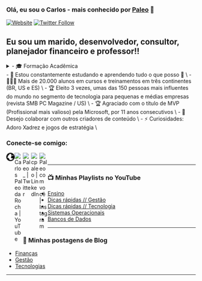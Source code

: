 ### Olá, eu sou o Carlos - mais conhecido por [Paleo][website] 👋

[![Website](https://img.shields.io/website?label=carlosfprocha.com.vc&style=for-the-badge&url=https%3A%2F%2Fcarlosfprocha.com.vc)](https://carlosfprocha.com.vc)
[![Twitter Follow](https://img.shields.io/twitter/follow/Paleo_?color=1DA1F2&logo=twitter&style=for-the-badge)](https://twitter.com/intent/follow?original_referer=https%3A%2F%2Fgithub.com%2FPaleo_&screen_name=Paleo_)

## Eu sou um marido, desenvolvedor, consultor, planejador financeiro e professor!!

<details>
  <summary>- 🎓 Formação Acadêmica</summary>

- Contador

- Analista e Desenvolvedor de Sistemas
- Especialista em Ciências Contábeis
- Especialista em Finanças
- Especialista em Big Data Analytics
- Mestre em Finanças

</details>
- 🌱 Estou constantemente estudando e aprendendo tudo o que posso 🤣 \
- 👨🏻‍🏫 Mais de 20.000 alunos em cursos e treinamentos em três continentes (BR, US e ES) \
- 🏆 Eleito 3 vezes, umas das 150 pessoas mais influentes do mundo no segmento de tecnologia para pequenas e médias empresas (revista SMB PC Magazine / US) \
- 🏆 Agraciado com o título de MVP (Profissional mais valioso) pela Microsoft, por 11 anos consecutivos \
- 👯 Desejo colaborar com outros criadores de conteúdo \
- ⚡ Curiosidades: Adoro Xadrez e jogos de estratégia \

### Conecte-se comigo:

[<img align="left" alt="carlosfprocha.com.vc" width="22px" src="https://raw.githubusercontent.com/iconic/open-iconic/master/svg/globe.svg" />][website]
[<img align="left" alt="Carlos Paleo da Rocha | YouTube" width="22px" src="https://cdn.jsdelivr.net/npm/simple-icons@v3/icons/youtube.svg" />][youtube]
[<img align="left" alt="Paleo_ | Twitter" width="22px" src="https://cdn.jsdelivr.net/npm/simple-icons@v3/icons/twitter.svg" />][twitter]
[<img align="left" alt="cpaleo | LinkedIn" width="22px" src="https://cdn.jsdelivr.net/npm/simple-icons@v3/icons/linkedin.svg" />][linkedin]
[<img align="left" alt="Paleo com você | Instagram" width="22px" src="https://cdn.jsdelivr.net/npm/simple-icons@v3/icons/instagram.svg" />][instagram]

<br />

---

### 📺 Minhas Playlists no YouTube

<!-- YOUTUBE:START -->
- [Ensino](https://www.youtube.com/playlist?list=PLbBa66Rnq-d2up-swE3nDHYsKU9W2WY4i)
- [Dicas rápidas // Gestão](https://www.youtube.com/playlist?list=PLbBa66Rnq-d1yizgBRH8nmJ4PWBfHuID-)
- [Dicas rápidas // Tecnologia](https://www.youtube.com/playlist?list=PLbBa66Rnq-d0ZtoFknA30Mv7V1bNlXAad)
- [Sistemas Operacionais](https://www.youtube.com/playlist?list=PLbBa66Rnq-d2up-swE3nDHYsKU9W2WY4i)
- [Bancos de Dados](https://www.youtube.com/playlist?list=PLbBa66Rnq-d38F_xyNZOVy3ibkuj1Tge8)
<!-- YOUTUBE:END -->

---

### 📕 Minhas postagens de Blog

<!-- BLOG-POST-LIST:START -->
- [Finanças](https://www.carlosfprocha.com.vc/financas/)
- [Gestão](https://www.carlosfprocha.com.vc/gestao/)
- [Tecnologias](https://www.carlosfprocha.com.vc/tecnologias/)
<!-- BLOG-POST-LIST:END -->

---

[website]: https://carlosfprocha.com.vc
[twitter]: https://twitter.com/Paleo_
[youtube]: https://www.youtube.com/c/CarlosPaleodaRocha
[instagram]: https://www.instagram.com/paleocomvc/
[linkedin]: https://br.linkedin.com/in/cpaleo